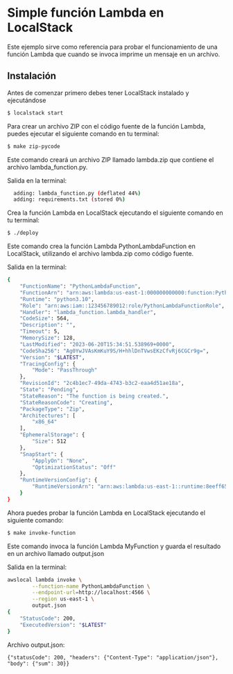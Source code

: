 # Simple función Lambda en LocalStack

Este ejemplo sirve como referencia para probar el funcionamiento de una función Lambda que cuando se invoca imprime un mensaje en un archivo.

## Instalación

Antes de comenzar primero debes tener LocalStack instalado y ejecutándose

```bash
$ localstack start
```

Para crear un archivo ZIP con el código fuente de la función Lambda, puedes ejecutar el siguiente comando en tu terminal:

```bash
$ make zip-pycode
```

Este comando creará un archivo ZIP llamado lambda.zip que contiene el archivo lambda_function.py.

Salida en la terminal:

```bash
  adding: lambda_function.py (deflated 44%)
  adding: requirements.txt (stored 0%)
```

Crea la función Lambda en LocalStack ejecutando el siguiente comando en tu terminal:

```bash
$ ./deploy
```

Este comando crea la función Lambda PythonLambdaFunction en LocalStack, utilizando el archivo lambda.zip como código fuente.

Salida en la terminal:

```bash
{
    "FunctionName": "PythonLambdaFunction",
    "FunctionArn": "arn:aws:lambda:us-east-1:000000000000:function:PythonLambdaFunction",
    "Runtime": "python3.10",
    "Role": "arn:aws:iam::123456789012:role/PythonLambdaFunctionRole",
    "Handler": "lambda_function.lambda_handler",
    "CodeSize": 564,
    "Description": "",
    "Timeout": 5,
    "MemorySize": 128,
    "LastModified": "2023-06-20T15:34:51.538969+0000",
    "CodeSha256": "Ag0YwJVAsKmKuY9S/H+hhlDnTVwsEKzCfvRj6CGCr9g=",
    "Version": "$LATEST",
    "TracingConfig": {
        "Mode": "PassThrough"
    },
    "RevisionId": "2c4b1ec7-49da-4743-b3c2-eaa4d51ae18a",
    "State": "Pending",
    "StateReason": "The function is being created.",
    "StateReasonCode": "Creating",
    "PackageType": "Zip",
    "Architectures": [
        "x86_64"
    ],
    "EphemeralStorage": {
        "Size": 512
    },
    "SnapStart": {
        "ApplyOn": "None",
        "OptimizationStatus": "Off"
    },
    "RuntimeVersionConfig": {
        "RuntimeVersionArn": "arn:aws:lambda:us-east-1::runtime:8eeff65f6809a3ce81507fe733fe09b835899b99481ba22fd75b5a7338290ec1"
    }
}
```

Ahora puedes probar la función Lambda en LocalStack ejecutando el siguiente comando:

```bash
$ make invoke-function
```

Este comando invoca la función Lambda MyFunction y guarda el resultado en un archivo llamado output.json

Salida en la terminal:

```bash
awslocal lambda invoke \
        --function-name PythonLambdaFunction \
        --endpoint-url=http://localhost:4566 \
        --region us-east-1 \
        output.json
{
    "StatusCode": 200,
    "ExecutedVersion": "$LATEST"
}
```

Archivo output.json:

```
{"statusCode": 200, "headers": {"Content-Type": "application/json"}, "body": {"sum": 30}}
```